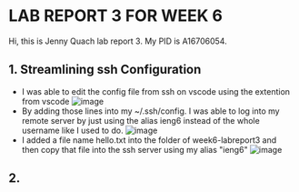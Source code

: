 # LAB REPORT 3 FOR WEEK 6

Hi, this is Jenny Quach lab report 3. My PID is A16706054. 

## 1. Streamlining ssh Configuration
- I was able to edit the config file from ssh on vscode using the extention from vscode
![image](/images/img1-1.png)
- By adding those lines into my ~/.ssh/config. I was able to log into my remote server by just using the alias ieng6 instead of the whole username like I used to do. 
![image](/images/img1-2.png)
- I added a file name hello.txt into the folder of week6-labreport3 and then copy that file into the ssh server using my alias "ieng6" 
![image](/images/img1-3.png)

## 2. 

